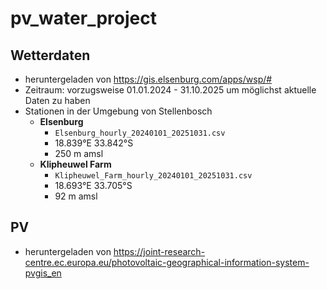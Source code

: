 # pv_water_project


## Wetterdaten

- heruntergeladen von https://gis.elsenburg.com/apps/wsp/#
- Zeitraum: vorzugsweise 01.01.2024 - 31.10.2025 um möglichst aktuelle Daten zu haben
- Stationen in der Umgebung von Stellenbosch
    - **Elsenburg**
        - `Elsenburg_hourly_20240101_20251031.csv`
        - 18.839°E 33.842°S
        - 250 m amsl
    - **Klipheuwel Farm**
        - `Klipheuwel_Farm_hourly_20240101_20251031.csv`
        - 18.693°E 33.705°S
        - 92 m amsl


## PV

- heruntergeladen von https://joint-research-centre.ec.europa.eu/photovoltaic-geographical-information-system-pvgis_en
